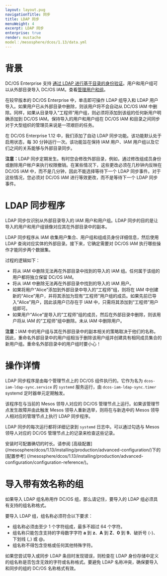 ```yaml
---
layout: layout.pug
navigationTitle: 同步
title: LDAP 同步 
menuWeight: 4
excerpt: LDAP 同步
enterprise: true
render: mustache
model：/mesosphere/dcos/1.13/data.yml
---
```


<!-- The source repository for this topic is https://github.com/dcos/dcos-docs-site -->
# 背景

DC/OS Enterprise 支持 [通过 LDAP 进行基于目录的身份验证](/mesosphere/dcos/1.13/security/ent/ldap/)。用户和用户组可以从外部目录导入 DC/OS IAM。查看[管理用户和组](/mesosphere/dcos/1.13/security/ent/users-groups/)。

在较早版本的 DC/OS Enterprise 中，单击即可操作 LDAP 组导入和 LDAP 用户导入。如果用户已从外部目录中删除，则该用户将不会自动从 DC/OS IAM 中删除。同样，如果从目录导入“工程师”用户组，则必须将添加到该组的任何新用户明确添加到 DC/OS IAM。保持导入的用户和用户组在 DC/OS IAM 和目录之间同步对于大型组织的管理员来说是一项艰巨的任务。

在 DC/OS Enterprise 1.12 中，我们添加了自动 LDAP 同步功能。该功能默认处于启用状态，每 30 分钟运行一次。该功能旨在保持 IAM 用户、IAM 用户组以及它们之间的关系能够与外部目录同步。

<p class="message--note"><strong>注意：</strong>LDAP 同步定期发生。有时您会修改外部目录，例如，通过修改组成员身份或删除用户帐户来执行权限撤销。在某些情况下，这些更改必须在几秒钟内反映在 DC/OS IAM 中，而不是几分钟，因此不能选择等待下一个 LDAP 同步事件。对于这些情况，您必须对 DC/OS IAM 进行等效更改，而不是等待下一个 LDAP 同步事件。</p>

# LDAP 同步程序
LDAP 同步仅识别从外部目录导入的 IAM 用户和用户组。LDAP 同步的目的是让导入的用户和用户组镜像对应其在外部目录中的副本。

LDAP 同步程序从 IAM 收集用户集合、用户组和组成员身份详细信息，然后使用 LDAP 查询对应实体的外部目录。接下来，它确定需要对 DC/OS IAM 执行哪些操作才能同步两个数据集。

过程的逻辑如下：
- 将从 IAM 中删除无法再在外部目录中找到的导入的 IAM 组。任何属于该组的用户都将独立保留 DC/OS IAM。
- 将从 IAM 中删除无法再在外部目录中找到的导入的 IAM 用户。
- 如果将用户“Alice”添加到外部目录中导入的“工程师”组，则将在 IAM 中创建新的“Alice”用户，并将其添加为现有“工程师”用户组的成员。如果先前已导入“Alice”用户，因此该用户已存在于 IAM 中，只需将其添加到“工程师”用户组即可。
- 如果用户“Alice”是导入的“工程师”组的成员，然后在外部目录中删除，则该用户将从 IAM 的“工程师”组中删除。未从 IAM 中删除用户。

<p class="message--note"><strong>注意：</strong>IAM 中的用户组与其在外部目录中的副本相关的策略取决于他们的名称。因此，重命名外部目录中的用户组相当于删除该用户组并创建具有相同成员集合的新用户组。重命名外部目录中的用户组时要小心！</p>

# 操作详情
LDAP 同步程序是由每个管理节点上的 DC/OS 组件执行的。它作为名为 `dcos-iam-ldap-sync.service` 的 `systemd` 服务运行，由 `dcos-iam-ldap-sync.timer` systemd 定时器单元定期触发。

该程序在与当前的 Mesos 领导人对应的 DC/OS 管理节点上运行。如果该管理节点发生故障并由此触发 Mesos 领导人重新选举，则将在与新选中的 Mesos 领导人相对应的管理节点上执行 LDAP 同步程序。

LDAP 同步的每次运行都将详细记录到 `systemd` 日志中。可以通过勾选与 Mesos 领导人对应的 DC/OS 管理节点上的记录来检查这些记录。

安装时可配置确切的时长。请参阅 [高级配置] (/mesosphere/dcos/1.13/installing/production/advanced-configuration/)下的 [配置参考] (/mesosphere/dcos/1.13/installing/production/advanced-configuration/configuration-reference/)。

# 导入带有效名称的组
如果导入 LDAP 组名称用作 DC/OS 组，那么请记住，要导入的 LDAP 组必须具有支持的组名称格式。

要导入 LDAP 组，组名称必须符合以下要求：
- 组名称必须由至少 1 个字符组成，最多不超过 64 个字符。
- 组名称只能包含支持的字母数字字符 **a** 到 **z**、**A** 到 **Z**、**0** 到 **9**、破折号 (-)、下划线 (*_*) 或 @。
- 组名称不得包含空格或任何其他特殊字符。

如果您尝试导入或同步 LDAP 条目时发现错误，则检查在 LDAP 身份存储中定义的组名称是否包含无效的字符或名称格式。要避免 LDAP 名称冲突，确保要导入和同步的组的 DC/OS 名称格式有效。
